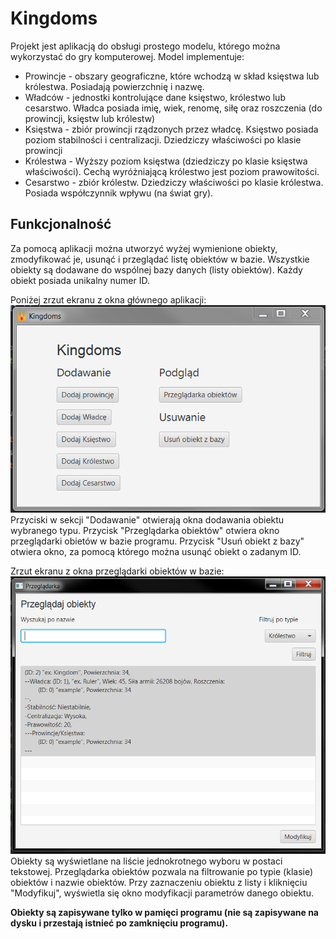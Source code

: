 # Kingdoms
Projekt jest aplikacją do obsługi prostego modelu, którego można wykorzystać do gry komputerowej. Model implementuje:
- Prowincje - obszary geograficzne, które wchodzą w skład księstwa lub królestwa. Posiadają powierzchnię i nazwę.
- Władców - jednostki kontrolujące dane księstwo, królestwo lub cesarstwo. Władca posiada imię, wiek, renomę, siłę oraz roszczenia (do prowincji, księstw lub królestw)
- Księstwa - zbiór prowincji rządzonych przez władcę. Księstwo posiada poziom stabilności i centralizacji. Dziedziczy właściwości po klasie prowincji
- Królestwa - Wyższy poziom księstwa (dziedziczy po klasie księstwa właściwości). Cechą wyróżniającą królestwo jest poziom prawowitości.
- Cesarstwo - zbiór królestw. Dziedziczy właściwości po klasie królestwa. Posiada współczynnik wpływu (na świat gry).

## Funkcjonalność
Za pomocą aplikacji można utworzyć wyżej wymienione obiekty, zmodyfikować je, usunąć i przeglądać listę obiektów w bazie.
Wszystkie obiekty są dodawane do wspólnej bazy danych (listy obiektów). Każdy obiekt posiada unikalny numer ID.

Poniżej zrzut ekranu z okna głównego aplikacji:
![alt Ekran główny aplikacji. Skecje 'Dodawanie', 'Przeglądanie' i 'Usuwanie'](https://github.com/Zimoslaw/Java-oop-project/blob/main/main.PNG?raw=true)
Przyciski w sekcji "Dodawanie" otwierają okna dodawania obiektu wybranego typu.
Przycisk "Przeglądarka obiektów" otwiera okno przeglądarki obietów w bazie programu.
Przycisk "Usuń obiekt z bazy" otwiera okno, za pomocą którego można usunąć obiekt o zadanym ID.

Zrzut ekranu z okna przeglądarki obiektów w bazie:
![alt Ekran przeglądarki obiektów w bazie.](https://github.com/Zimoslaw/Java-oop-project/blob/main/browser.png?raw=true)
Obiekty są wyświetlane na liście jednokrotnego wyboru w postaci tekstowej.
Przeglądarka obiektów pozwala na filtrowanie po typie (klasie) obiektów i nazwie obiektów.
Przy zaznaczeniu obiektu z listy i kliknięciu "Modyfikuj", wyświetla się okno modyfikacji parametrów danego obiektu.

**Obiekty są zapisywane tylko w pamięci programu (nie są zapisywane na dysku i przestają istnieć po zamknięciu programu).**
